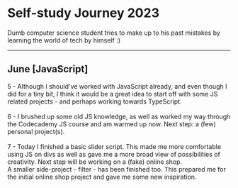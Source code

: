 # Self-study Journey 2023
Dumb computer science student tries to make up to his past mistakes by learning the world of tech by himself :)

---

## June        [JavaScript]
5 - Although I should've worked with JavaScript already, and even though I did for a tiny bit, I think it would be a great idea to start off with some JS related projects - and perhaps working towards TypeScript.
\
\
6 - I brushed up some old JS knowledge, as well as worked my way through the Codecademy JS course and am warmed up now. Next step: a (few) personal project(s).
\
\
7 - Today I finished a basic slider script. This made me more comfortable using JS on divs as well as gave me a more broad view of possibilities of creativity. Next step will be working on a (fake) online shop.
\
A smaller side-project - filter - has been finished too. This prepared me for the initial online shop project and gave me some new inspiration.
